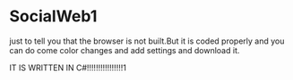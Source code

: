 # SocialWeb1

just to tell you that the browser is not built.But it is coded properly and you can do come color changes and add settings and download it.


IT IS WRITTEN IN C#!!!!!!!!!!!!!!!!1
